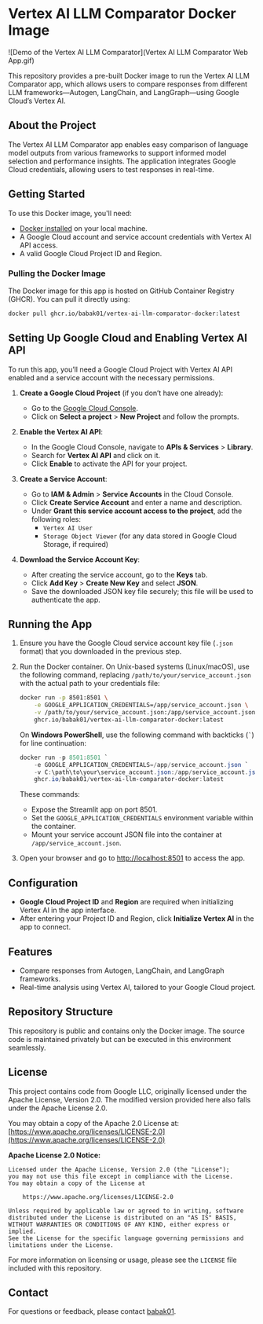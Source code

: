 
# Vertex AI LLM Comparator Docker Image

![Demo of the Vertex AI LLM Comparator](Vertex AI LLM Comparator Web App.gif)

This repository provides a pre-built Docker image to run the Vertex AI LLM Comparator app, which allows users to compare responses from different LLM frameworks—Autogen, LangChain, and LangGraph—using Google Cloud’s Vertex AI.

## About the Project

The Vertex AI LLM Comparator app enables easy comparison of language model outputs from various frameworks to support informed model selection and performance insights. The application integrates Google Cloud credentials, allowing users to test responses in real-time.

## Getting Started

To use this Docker image, you'll need:
- [Docker installed](https://docs.docker.com/get-docker/) on your local machine.
- A Google Cloud account and service account credentials with Vertex AI API access.
- A valid Google Cloud Project ID and Region.

### Pulling the Docker Image

The Docker image for this app is hosted on GitHub Container Registry (GHCR). You can pull it directly using:

```bash
docker pull ghcr.io/babak01/vertex-ai-llm-comparator-docker:latest
```

## Setting Up Google Cloud and Enabling Vertex AI API

To run this app, you’ll need a Google Cloud Project with Vertex AI API enabled and a service account with the necessary permissions.

1. **Create a Google Cloud Project** (if you don’t have one already):
   - Go to the [Google Cloud Console](https://console.cloud.google.com/).
   - Click on **Select a project** > **New Project** and follow the prompts.

2. **Enable the Vertex AI API**:
   - In the Google Cloud Console, navigate to **APIs & Services** > **Library**.
   - Search for **Vertex AI API** and click on it.
   - Click **Enable** to activate the API for your project.

3. **Create a Service Account**:
   - Go to **IAM & Admin** > **Service Accounts** in the Cloud Console.
   - Click **Create Service Account** and enter a name and description.
   - Under **Grant this service account access to the project**, add the following roles:
     - `Vertex AI User`
     - `Storage Object Viewer` (for any data stored in Google Cloud Storage, if required)

4. **Download the Service Account Key**:
   - After creating the service account, go to the **Keys** tab.
   - Click **Add Key** > **Create New Key** and select **JSON**.
   - Save the downloaded JSON key file securely; this file will be used to authenticate the app.

## Running the App

1. Ensure you have the Google Cloud service account key file (`.json` format) that you downloaded in the previous step.

2. Run the Docker container. On Unix-based systems (Linux/macOS), use the following command, replacing `/path/to/your/service_account.json` with the actual path to your credentials file:

   ```bash
   docker run -p 8501:8501 \
       -e GOOGLE_APPLICATION_CREDENTIALS=/app/service_account.json \
       -v /path/to/your/service_account.json:/app/service_account.json \
       ghcr.io/babak01/vertex-ai-llm-comparator-docker:latest
   ```

   On **Windows PowerShell**, use the following command with backticks (`` ` ``) for line continuation:

   ```powershell
   docker run -p 8501:8501 `
       -e GOOGLE_APPLICATION_CREDENTIALS=/app/service_account.json `
       -v C:\path\to\your\service_account.json:/app/service_account.json `
       ghcr.io/babak01/vertex-ai-llm-comparator-docker:latest
   ```

   These commands:
   - Expose the Streamlit app on port 8501.
   - Set the `GOOGLE_APPLICATION_CREDENTIALS` environment variable within the container.
   - Mount your service account JSON file into the container at `/app/service_account.json`.

3. Open your browser and go to [http://localhost:8501](http://localhost:8501) to access the app.

## Configuration

- **Google Cloud Project ID** and **Region** are required when initializing Vertex AI in the app interface.
- After entering your Project ID and Region, click **Initialize Vertex AI** in the app to connect.

## Features

- Compare responses from Autogen, LangChain, and LangGraph frameworks.
- Real-time analysis using Vertex AI, tailored to your Google Cloud project.

## Repository Structure

This repository is public and contains only the Docker image. The source code is maintained privately but can be executed in this environment seamlessly.

## License

This project contains code from Google LLC, originally licensed under the Apache License, Version 2.0. The modified version provided here also falls under the Apache License 2.0.

You may obtain a copy of the Apache 2.0 License at:
[https://www.apache.org/licenses/LICENSE-2.0](https://www.apache.org/licenses/LICENSE-2.0)

**Apache License 2.0 Notice:**

```
Licensed under the Apache License, Version 2.0 (the "License");
you may not use this file except in compliance with the License.
You may obtain a copy of the License at

    https://www.apache.org/licenses/LICENSE-2.0

Unless required by applicable law or agreed to in writing, software
distributed under the License is distributed on an "AS IS" BASIS,
WITHOUT WARRANTIES OR CONDITIONS OF ANY KIND, either express or implied.
See the License for the specific language governing permissions and
limitations under the License.
```

For more information on licensing or usage, please see the `LICENSE` file included with this repository.

## Contact

For questions or feedback, please contact [babak01](https://github.com/babak01).
